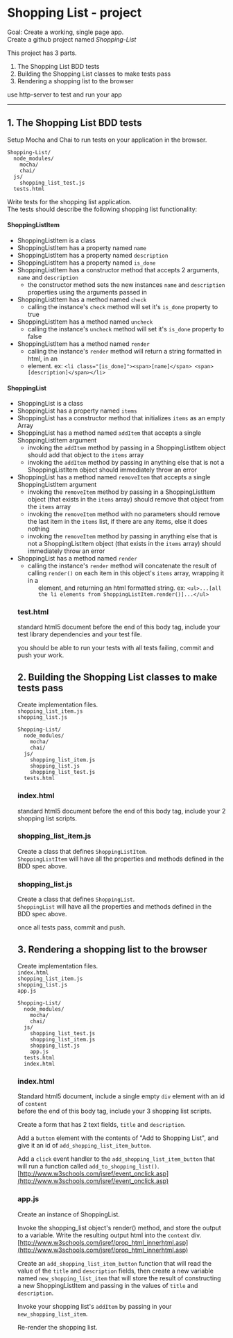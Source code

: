 # Shopping List - project

Goal: Create a working, single page app.  
Create a github project named *Shopping-List*  

This project has 3 parts.

1. The Shopping List BDD tests
2. Building the Shopping List classes to make tests pass
3. Rendering a shopping list to the browser

use http-server to test and run your app  

----

## 1. The Shopping List BDD tests

Setup Mocha and Chai to run tests on your application in the browser.

````
Shopping-List/
  node_modules/
    mocha/
    chai/
  js/
    shopping_list_test.js
  tests.html
````
Write tests for the shopping list application.  
The tests should describe the following shopping list functionality:

#### ShoppingListItem

- ShoppingListItem is a class
- ShoppingListItem has a property named `name`
- ShoppingListItem has a property named `description`
- ShoppingListItem has a property named `is_done`
- ShoppingListItem has a constructor method that accepts 2 arguments, `name` and `description`
  - the constructor method sets the new instances `name` and `description` properties using the arguments passed in
- ShoppingListItem has a method named `check`
  -  calling the instance's `check` method will set it's `is_done` property to true
- ShoppingListItem has a method named `uncheck`
  -  calling the instance's `uncheck` method will set it's `is_done` property to false
- ShoppingListItem has a method named `render`
  -  calling the instance's `render` method will return a string formatted in html, in an <li> element. ex: `<li class="[is_done]"><span>[name]</span> <span>[description]</span></li>`

#### ShoppingList

- ShoppingList is a class
- ShoppingList has a property named `items`
- ShoppingList has a constructor method that initializes `items` as an empty Array
- ShoppingList has a method named `addItem` that accepts a single ShoppingListItem argument
  - invoking the `addItem` method by passing in a ShoppingListItem object should add that object to the `items` array
  - invoking the `addItem` method by passing in anything else that is not a ShoppingListItem object should immediately throw an error
- ShoppingList has a method named `removeItem` that accepts a single ShoppingListItem argument
  - invoking the `removeItem` method by passing in a ShoppingListItem object (that exists in the `items` array) should remove that object from the `items` array
  - invoking the `removeItem` method with no parameters should remove the last item in the `items` list, if there are any items, else it does nothing
  - invoking the `removeItem` method by passing in anything else that is not a ShoppingListItem object (that exists in the `items` array) should immediately throw an error
- ShoppingList has a method named `render`
  - calling the instance's `render` method will concatenate the result of calling `render()` on each item in this object's `items` array, wrapping it in a <ul> element, and returning an html formatted string. ex: `<ul>...[all the li elements from ShoppingListItem.render()]...</ul>`


### test.html

standard html5 document
before the end of this body tag, include your test library dependencies and your test file.

you should be able to run your tests with all tests failing, commit and push your work.


## 2. Building the Shopping List classes to make tests pass

Create implementation files.  
`shopping_list_item.js`  
`shopping_list.js`  

````
Shopping-List/
  node_modules/
    mocha/
    chai/
  js/
    shopping_list_item.js
    shopping_list.js
    shopping_list_test.js
  tests.html
````

### index.html

standard html5 document
before the end of this body tag, include your 2 shopping list scripts.


### shopping_list_item.js  

Create a class that defines `ShoppingListItem`.  
`ShoppingListItem` will have all the properties and methods defined in the BDD spec above.


### shopping_list.js  

Create a class that defines `ShoppingList`.  
`ShoppingList` will have all the properties and methods defined in the BDD spec above.


once all tests pass, commit and push.


## 3. Rendering a shopping list to the browser

Create implementation files.  
`index.html`  
`shopping_list_item.js`  
`shopping_list.js`  
`app.js`  

````
Shopping-List/
  node_modules/
    mocha/
    chai/
  js/
    shopping_list_test.js
    shopping_list_item.js
    shopping_list.js
    app.js
  tests.html
  index.html
````

### index.html

Standard html5 document, include a single empty `div` element with an id of `content`  
before the end of this body tag, include your 3 shopping list scripts.

Create a form that has 2 text fields, `title` and `description`.

Add a `button` element with the contents of "Add to Shopping List", and give it an id of `add_shopping_list_item_button`.

Add a `click` event handler to the `add_shopping_list_item_button` that will run a function called `add_to_shopping_list()`. [http://www.w3schools.com/jsref/event_onclick.asp](http://www.w3schools.com/jsref/event_onclick.asp)

### app.js

Create an instance of ShoppingList.

Invoke the shopping_list object's render() method, and store the output to a variable. Write the resulting output html into the `content` div. [http://www.w3schools.com/jsref/prop_html_innerhtml.asp](http://www.w3schools.com/jsref/prop_html_innerhtml.asp)

Create an `add_shopping_list_item_button` function that will read the value of the `title` and `description` fields, then create a new variable named `new_shopping_list_item` that will store the result of constructing a new ShoppingListItem and passing in the values of `title` and `description`.

Invoke your shopping list's `addItem` by passing in your `new_shopping_list_item`.

Re-render the shopping list.
